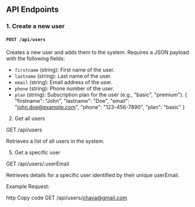 ## API Endpoints

### 1. Create a new user

#### `POST /api/users`

Creates a new user and adds them to the system. Requires a JSON payload with the following fields:

- `firstname` (string): First name of the user.
- `lastname` (string): Last name of the user.
- `email` (string): Email address of the user.
- `phone` (string): Phone number of the user.
- `plan` (string): Subscription plan for the user (e.g., "basic", "premium").
{
  "firstname": "John",
  "lastname": "Doe",
  "email": "john.doe@example.com",
  "phone": "123-456-7890",
  "plan": "basic"
}

2. Get all users
   
GET /api/users

Retrieves a list of all users in the system.

5. Get a specific user
   
GET /api/users/:userEmail

Retrieves details for a specific user identified by their unique userEmail.

Example Request:

http
Copy code
GET /api/users/chaya@gmail.com
